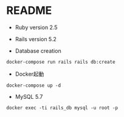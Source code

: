 # README

* Ruby version
2.5

* Rails version
5.2

* Database creation

```
docker-compose run rails rails db:create
```

* Docker起動

```
docker-compose up -d
```

* MySQL
5.7

```
docker exec -ti rails_db mysql -u root -p
```

